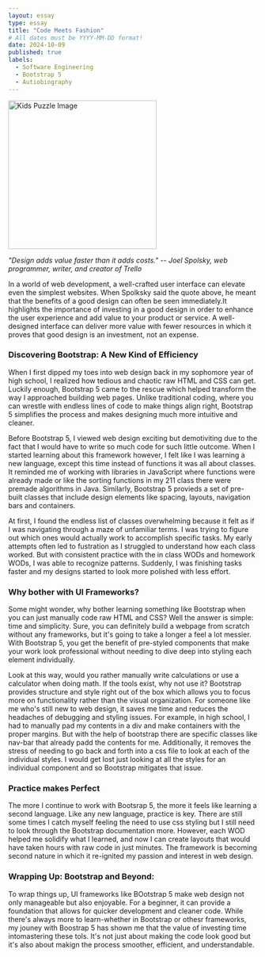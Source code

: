 ```yaml
---
layout: essay
type: essay
title: "Code Meets Fashion"
# All dates must be YYYY-MM-DD format!
date: 2024-10-09
published: true
labels:
  - Software Engineering
  - Bootstrap 5
  - Autiobiography
---
```

<img width="300px" class="rounded float-start pe-4" src="https://media.istockphoto.com/id/1411384087/photo/woman-fashion-designer-is-drawing-sketch-and-working-in-her-studio.jpg?s=612x612&w=0&k=20&c=HYJSCVf_o-EkCuKGtmT1_RYwAq2RDfvCV83SbIwRIeo=" alt="Kids Puzzle Image">


*"Design adds value faster than it adds costs." -- Joel Spolsky, web programmer, writer, and creator of Trello*

In a world of web development, a well-crafted user interface can elevate even the simplest websites. When Spolksky said the quote above, he meant that the benefits of a good design can often be seen immediately.It highlights the importance of investing in a good design in order to enhance the user experience and add value to your product or service. A well-designed interface can deliver more value with fewer resources in which it proves that good design is an investment, not an expense.

### Discovering Bootstrap: A New Kind of Efficiency
When I first dipped my toes into web design back in my sophomore year of high school, I realized how tedious and chaotic raw HTML and CSS can get. Luckily enough, Bootstrap 5 came to the rescue which helped transform the way I approached building web pages. Unlike traditional coding, where you can wrestle with endless lines of code to make things align right, Bootstrap 5 simplifies the process and makes designing much more intuitive and cleaner.

Before Bootstrap 5, I viewed web design exciting but demotiviting due to the fact that I would have to write so much code for such little outcome. When I started learning about this framework however, I felt like I was learning a new language, except this time instead of functions it was all about classes. It reminded me of working with libraries in JavaScript where functions were already made or like the sorting functions in my 211 class there were premade algorithms in Java. Similarly, Bootstrap 5 provieds a set of pre-built classes that include design elements like spacing, layouts, navigation bars and containers.

At first, I found the endless list of classes overwhelming because it felt as if I was navigating through a maze of unfamiliar terms. I was trying to figure out which ones would actually work to accomplish specific tasks. My early attempts often led to fustration as I struggled to understand how each class worked. But with consistent practice with the in class WODs and homework WODs, I was able to recognize patterns. Suddenly, I was finishing tasks faster and my designs started to look more polished with less effort.


### Why bother with UI Frameworks?
Some might wonder, why bother learning something like Bootstrap when you can just manually code raw HTML and CSS? Well the answer is simple: time and simplicity. Sure, you can definitely build a webpage from scratch without any frameworks, but it's going to take a longer a feel a lot messier. With Bootstrap 5, you get the benefit of pre-styled components that make your work look professional without needing to dive deep into styling each element individually.

Look at this way, would you rather manually write calculations or use a calculator when doing math. If the tools exist, why not use it? Bootstrap provides structure and style right out of the box which allows you to focus more on functionality rather than the visual organization. For someone like me who's still new to web design, it saves me time and reduces the headaches of debugging and styling issues. For example, in high school, I had to manually pad my contents in a div and make containers with the proper margins. But with the help of bootstrap there are specific classes like nav-bar that already padd the contents for me. Additionally, it removes the stress of needing to go back and forth into a css file to look at each of the individual styles. I would get lost just looking at all the styles for an individual component and so Bootstrap mitigates that issue.

### Practice makes Perfect
The more I continue to work with Bootsrap 5, the more it feels like learning a second language. Like any new language, practice is key. There are still some times I catch myself feeling the need to use css styling but I still need to look through the Bootstrap documentation more. However, each WOD helped me solidify what I learned, and now I can create layouts that would have taken hours with raw code in just minutes. The framework is becoming second nature in which it re-ignited my passion and interest in web design.

### Wrapping Up: Bootstrap and Beyond:
To wrap things up, UI frameworks like BOotstrap 5 make web design not only manageable but also enjoyable. For a beginner, it can provide a foundation that allows for quicker development and cleaner code. While there's always more to learn-whether in Bootstrap or othesr frameworks, my jouney with Boostrap 5 has shown me that the value of investing time intomastering these tols. It's not just about making the code look good but it's also about makign the process smoother, efficient, and understandable.




